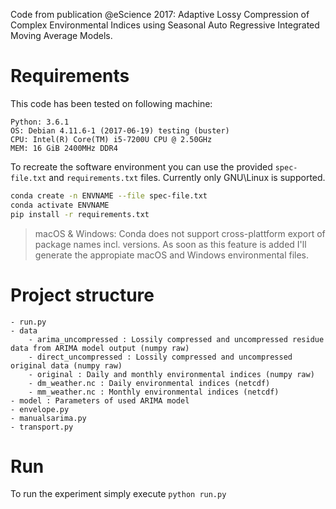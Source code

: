 Code from publication @eScience 2017:
Adaptive Lossy Compression of Complex Environmental
Indices using Seasonal Auto Regressive Integrated
Moving Average Models.

# Requirements
This code has been tested on following machine:

```
Python: 3.6.1
OS: Debian 4.11.6-1 (2017-06-19) testing (buster)
CPU: Intel(R) Core(TM) i5-7200U CPU @ 2.50GHz
MEM: 16 GiB 2400MHz DDR4
```

To recreate the software environment you can use the provided
`spec-file.txt` and `requirements.txt` files. Currently only GNU\Linux is supported.

```bash
conda create -n ENVNAME --file spec-file.txt
conda activate ENVNAME
pip install -r requirements.txt
```

> macOS & Windows: Conda does not support cross-plattform export of package names incl. versions. As soon as this feature is added I'll generate the appropiate macOS and Windows environmental files.

# Project structure

```
- run.py
- data
    - arima_uncompressed : Lossily compressed and uncompressed residue data from ARIMA model output (numpy raw)
    - direct_uncompressed : Lossily compressed and uncompressed original data (numpy raw)
    - original : Daily and monthly environmental indices (numpy raw)
    - dm_weather.nc : Daily environmental indices (netcdf)
    - mm_weather.nc : Monthly environmental indices (netcdf)
- model : Parameters of used ARIMA model
- envelope.py
- manualsarima.py
- transport.py
```

# Run

To run the experiment simply execute `python run.py`
